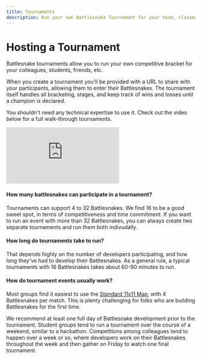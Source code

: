 ```yaml
---
title: Tournaments
description: Run your own Battlesnake Tournament for your team, classmates, or friends in just a few clicks.
---
```


# Hosting a Tournament

Battlesnake tournaments allow you to run your own competitive bracket for your colleagues, students, friends, etc.

When you create a tournament you’ll be provided with a URL to share with your participants, allowing them to enter their Battlesnakes. The tournament itself handles all bracketing, stages, and keep track of wins and losses until a champion is declared.

You shouldn't need any technical expertise to use it. Check out the video below for a full walk-through tournaments.

<iframe class="video" src="https://www.youtube.com/embed/9-yPI35TnbM" title="YouTube video player" frameborder="0" allow="accelerometer; autoplay; clipboard-write; encrypted-media; gyroscope; picture-in-picture; web-share" allowfullscreen></iframe>

#### How many battlesnakes can participate in a tournament?
Tournaments can support 4 to 32 Battlesnakes. We find 16 to be a good sweet spot, in terms of competitiveness and time commitment. If you want to run an event with more than 32 Battlesnakes, you can always create two separate tournaments and run them both indivudally.


#### How long do tournaments take to run?

That depends highly on the number of developers participating, and how long they've had to develop their Battlesnakes. As a general rule, a typical tournaments with 16 Battlesnakes takes about 60-90 minutes to run.


#### How do tournament events usually work?

Most groups find it easiest to use the [Standard 11x11 Map](/maps/standard), with 4 Battlesnakes per match. This is plenty challenging for folks who are building Battlesnakes for the first time.

We recommend at least one full day of Battlesnake development prior to the tournament. Student groups tend to run a tournament over the course of a weekend, similar to a hackathon. Competitions among colleagues tend to happen over a week or so, where developers work on their Battlesnakes throughout the week and then gather on Friday to watch one final tournament.
